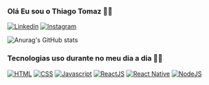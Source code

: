 
### Olá Eu sou o Thiago Tomaz 🙋‍♂️

[![Linkedin](https://img.shields.io/badge/LinkedIn-0077B5?style=for-the-badge&logo=linkedin&logoColor=white)](https://www.linkedin.com/in/thiago-tomaz-luiz/)
[![Instagram](https://img.shields.io/badge/Instagram-E4405F?style=for-the-badge&logo=instagram&logoColor=white)](https://www.instagram.com/euthi96/)

![Anurag's GitHub stats](https://github-readme-stats.vercel.app/api?username=luizdev96&show_icons=true&theme=dracula)

### Tecnologias uso durante no meu dia a dia 👨‍💻

[![HTML](https://img.shields.io/badge/HTML5-E34F26?style=for-the-badge&logo=html5&logoColor=white)]()
[![CSS](https://img.shields.io/badge/CSS3-1572B6?style=for-the-badge&logo=css3&logoColor=white)]()
[![Javascript](https://img.shields.io/badge/JavaScript-F7DF1E?style=for-the-badge&logo=javascript&logoColor=black)]()
[![ReactJS](https://img.shields.io/badge/React-20232A?style=for-the-badge&logo=react&logoColor=61DAFB)]()
[![React Native](https://img.shields.io/badge/React_Native-20232A?style=for-the-badge&logo=react&logoColor=61DAFB)]()
[![NodeJS](https://img.shields.io/badge/Node.js-43853D?style=for-the-badge&logo=node.js&logoColor=white)]()
